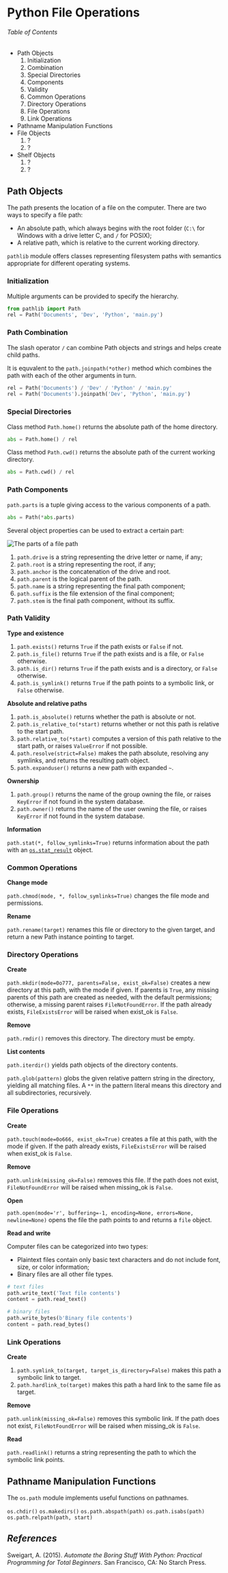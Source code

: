 # Python File Operations


###### _Table of Contents_

- Path Objects
	1. Initialization
	2. Combination
	3. Special Directories
	4. Components
	5. Validity
	6. Common Operations
	7. Directory Operations
	8. File Operations
	9. Link Operations
- Pathname Manipulation Functions
- File Objects
	1. ?
	2. ?
- Shelf Objects
	1. ?
	2. ?


## Path Objects

The path presents the location of a file on the computer. There are two ways to specify a file path:

- An absolute path, which always begins with the root folder (`C:\` for Windows with a drive letter C, and `/` for POSIX);
- A relative path, which is relative to the current working directory.

`pathlib` module offers classes representing filesystem paths with semantics appropriate for different operating systems.

### Initialization

Multiple arguments can be provided to specify the hierarchy.

``` python
from pathlib import Path
rel = Path('Documents', 'Dev', 'Python', 'main.py')
```

### Path Combination

The slash operator `/` can combine Path objects and strings and helps create child paths.

It is equvalent to the `path.joinpath(*other)` method which combines the path with each of the other arguments in turn.

``` python
rel = Path('Documents') / 'Dev' / 'Python' / 'main.py'
rel = Path('Documents').joinpath('Dev', 'Python', 'main.py')
```

### Special Directories

Class method `Path.home()` returns the absolute path of the home directory.

``` python
abs = Path.home() / rel
```

Class method `Path.cwd()` returns the absolute path of the current working directory.

``` python
abs = Path.cwd() / rel
```

### Path Components

`path.parts` is a tuple giving access to the various components of a path.

``` python
abs = Path(*abs.parts)
```

Several object properties can be used to extract a certain part:

![The parts of a file path](https://automatetheboringstuff.com/2e/images/000033.jpg)

1. `path.drive` is a string representing the drive letter or name, if any;
2. `path.root` is a string representing the root, if any;
3. `path.anchor` is the concatenation of the drive and root.
4. `path.parent` is the logical parent of the path.
5. `path.name` is a string representing the final path component;
6. `path.suffix` is the file extension of the final component;
7. `path.stem` is the final path component, without its suffix.

### Path Validity

**Type and existence**

1. `path.exists()` returns `True` if the path exists or `False` if not.
2. `path.is_file()` returns `True` if the path exists and is a file, or `False` otherwise.
3. `path.is_dir()` returns `True` if the path exists and is a directory, or `False` otherwise.
4. `path.is_symlink()` returns `True` if the path points to a symbolic link, or `False` otherwise.

**Absolute and relative paths**

1. `path.is_absolute()` returns whether the path is absolute or not.
2. `path.is_relative_to(*start)` returns whether or not this path is relative to the start path.
3. `path.relative_to(*start)` computes a version of this path relative to the start path, or raises `ValueError` if not possible.
4. `path.resolve(strict=False)` makes the path absolute, resolving any symlinks, and returns the resulting path object.
5. `path.expanduser()` returns a new path with expanded `~`.

**Ownership**

1. `path.group()` returns the name of the group owning the file, or raises `KeyError` if not found in the system database.
2. `path.owner()` returns the name of the user owning the file, or raises `KeyError` if not found in the system database.

**Information**

`path.stat(*, follow_symlinks=True)` returns information about the path with an [`os.stat_result`](https://docs.python.org/3/library/os.html#os.stat_result) object.

### Common Operations

**Change mode**

`path.chmod(mode, *, follow_symlinks=True)` changes the file mode and permissions.

**Rename**

`path.rename(target)` renames this file or directory to the given target, and return a new Path instance pointing to target.

### Directory Operations

**Create**

`path.mkdir(mode=0o777, parents=False, exist_ok=False)` creates a new directory at this path, with the mode if given.
If parents is `True`, any missing parents of this path are created as needed, with the default permissions; otherwise, a missing parent raises `FileNotFoundError`.
If the path already exists, `FileExistsError` will be raised when exist_ok is `False`.

**Remove**

`path.rmdir()` removes this directory. The directory must be empty.

**List contents**

`path.iterdir()` yields path objects of the directory contents.

`path.glob(pattern)` globs the given relative pattern string in the directory, yielding all matching files.
A `**` in the pattern literal means this directory and all subdirectories, recursively.

### File Operations

**Create**

`path.touch(mode=0o666, exist_ok=True)` creates a file at this path, with the mode if given.
If the path already exists, `FileExistsError` will be raised when exist_ok is `False`.

**Remove**

`path.unlink(missing_ok=False)` removes this file.
If the path does not exist, `FileNotFoundError` will be raised when missing_ok is `False`.

**Open**

`path.open(mode='r', buffering=-1, encoding=None, errors=None, newline=None)` opens the file the path points to and returns a `file` object.

**Read and write**

Computer files can be categorized into two types:

- Plaintext files contain only basic text characters and do not include font, size, or color information;
- Binary files are all other file types.

``` python
# text files
path.write_text('Text file contents')
content = path.read_text()

# binary files
path.write_bytes(b'Binary file contents')
content = path.read_bytes()
```

### Link Operations

**Create**

1. `path.symlink_to(target, target_is_directory=False)` makes this path a symbolic link to target.
2. `path.hardlink_to(target)` makes this path a hard link to the same file as target.

**Remove**

`path.unlink(missing_ok=False)` removes this symbolic link.
If the path does not exist, `FileNotFoundError` will be raised when missing_ok is `False`.

**Read**

`path.readlink()` returns a string representing the path to which the symbolic link points.


## Pathname Manipulation Functions

The `os.path` module implements useful functions on pathnames.

`os.chdir()`
`os.makedirs()`
`os.path.abspath(path)`
`os.path.isabs(path)`
`os.path.relpath(path, start)`


## *References*
Sweigart, A. (2015). _Automate the Boring Stuff With Python: Practical Programming for Total Beginners_. San Francisco, CA: No Starch Press.
